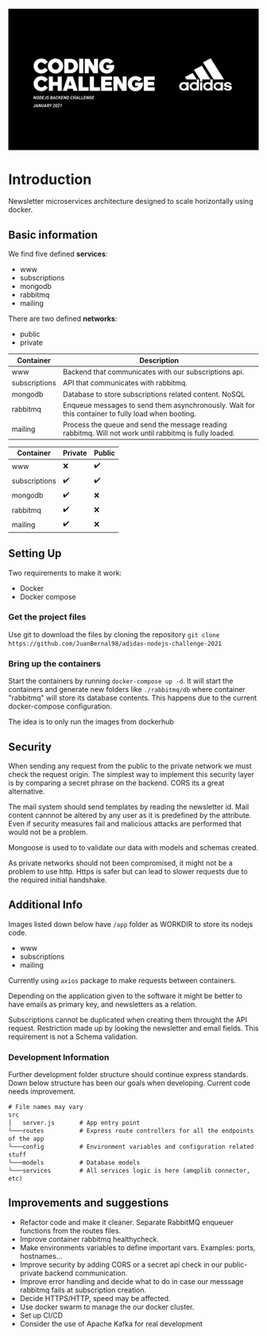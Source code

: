 ![alt text](https://github.com/juanbernal98/adidas-nodejs-challenge-2021/blob/main/screenshot.PNG?raw=true)

# Introduction

Newsletter microservices architecture designed to scale horizontally using docker.

## Basic information

We find five defined **services**:

- www
- subscriptions
- mongodb
- rabbitmq
- mailing

There are two defined **networks**:

- public
- private

| Container     | Description                                                                                            |
| ------------- | ------------------------------------------------------------------------------------------------------ |
| www           | Backend that communicates with our subscriptions api.                                                  |
| subscriptions | API that communicates with rabbitmq.                                                                   |
| mongodb       | Database to store subscriptions related content. NoSQL                                                 |
| rabbitmq      | Enqueue messages to send them asynchronously. Wait for this container to fully load when booting.      |
| mailing       | Process the queue and send the message reading rabbitmq. Will not work until rabbitmq is fully loaded. |

| Container     | Private            | Public             |
| ------------- | ------------------ | ------------------ |
| www           | :x:                | :heavy_check_mark: |
| subscriptions | :heavy_check_mark: | :heavy_check_mark: |
| mongodb       | :heavy_check_mark: | :x:                |
| rabbitmq      | :heavy_check_mark: | :x:                |
| mailing       | :heavy_check_mark: | :x:                |

## Setting Up

Two requirements to make it work:

- Docker
- Docker compose

### Get the project files

Use git to download the files by cloning the repository `git clone https://github.com/JuanBernal98/adidas-nodejs-challenge-2021`

### Bring up the containers

Start the containers by running `docker-compose up -d`. It will start the containers and generate new folders like `./rabbitmq/db` where container "rabbitmq" will store its database contents. This happens due to the current docker-compose configuration.

The idea is to only run the images from dockerhub

## Security

When sending any request from the public to the private network we must check the request origin. The simplest way to implement this security layer is by comparing a secret phrase on the backend. CORS its a great alternative.

The mail system should send templates by reading the newsletter id. Mail content cannnot be altered by any user as it is predefined by the attribute. Even if security measures fail and malicious attacks are performed that would not be a problem.

Mongoose is used to to validate our data with models and schemas created.

As private networks should not been compromised, it might not be a problem to use http. Https is safer but can lead to slower requests due to the required initial handshake.

## Additional Info

Images listed down below have `/app` folder as WORKDIR to store its nodejs code.

- www
- subscriptions
- mailing

Currently using `axios` package to make requests between containers.

Depending on the application given to the software it might be better to have emails as primary key, and newsletters as a relation.

Subscriptions cannot be duplicated when creating them throught the API request. Restriction made up by looking the newsletter and email fields. This requirement is not a Schema validation.

### Development Information

Further development folder structure should continue express standards. Down below structure has been our goals when developing.
Current code needs improvement.

```
# File names may vary
src
│   server.js       # App entry point
└───routes          # Express route controllers for all the endpoints of the app
└───config          # Environment variables and configuration related stuff
└───models          # Database models
└───services        # All services logic is here (amqplib connector, etc)
```

## Improvements and suggestions

- Refactor code and make it cleaner. Separate RabbitMQ enqueuer functions from the routes files.
- Improve container rabbitmq healthycheck.
- Make environments variables to define important vars. Examples: ports, hostnames...
- Improve security by adding CORS or a secret api check in our public-private backend communication.
- Improve error handling and decide what to do in case our messsage rabbitmq fails at subscription creation.
- Decide HTTPS/HTTP, speed may be affected.
- Use docker swarm to manage the our docker cluster.
- Set up CI/CD 
- Consider the use of Apache Kafka for real development
